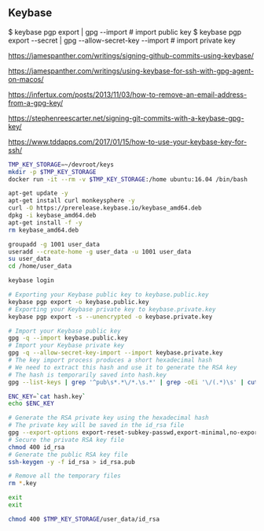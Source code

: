 ## Keybase

$ keybase pgp export | gpg --import # import public key
$ keybase pgp export --secret | gpg --allow-secret-key --import # import private key

https://jamespanther.com/writings/signing-github-commits-using-keybase/

https://jamespanther.com/writings/using-keybase-for-ssh-with-gpg-agent-on-macos/

https://infertux.com/posts/2013/11/03/how-to-remove-an-email-address-from-a-gpg-key/

https://stephenreescarter.net/signing-git-commits-with-a-keybase-gpg-key/

https://www.tddapps.com/2017/01/15/how-to-use-your-keybase-key-for-ssh/

```sh
TMP_KEY_STORAGE=~/devroot/keys
mkdir -p $TMP_KEY_STORAGE
docker run -it --rm -v $TMP_KEY_STORAGE:/home ubuntu:16.04 /bin/bash

apt-get update -y
apt-get install curl monkeysphere -y
curl -O https://prerelease.keybase.io/keybase_amd64.deb
dpkg -i keybase_amd64.deb
apt-get install -f -y
rm keybase_amd64.deb

groupadd -g 1001 user_data
useradd --create-home -g user_data -u 1001 user_data
su user_data
cd /home/user_data

keybase login

# Exporting your Keybase public key to keybase.public.key
keybase pgp export -o keybase.public.key
# Exporting your Keybase private key to keybase.private.key
keybase pgp export -s --unencrypted -o keybase.private.key

# Import your Keybase public key
gpg -q --import keybase.public.key
# Import your Keybase private key
gpg -q --allow-secret-key-import --import keybase.private.key
# The key import process produces a short hexadecimal hash
# We need to extract this hash and use it to generate the RSA key
# The hash is temporarily saved into hash.key
gpg --list-keys | grep '^pub\s*.*\/*.\s.*' | grep -oEi '\/(.*)\s' | cut -c 2- | awk '{$1=$1};1' > hash.key

ENC_KEY=`cat hash.key`
echo $ENC_KEY

# Generate the RSA private key using the hexadecimal hash
# The private key will be saved in the id_rsa file
gpg --export-options export-reset-subkey-passwd,export-minimal,no-export-attributes --export-secret-keys --no-armor $ENC_KEY | openpgp2ssh $ENC_KEY > id_rsa
# Secure the private RSA key file
chmod 400 id_rsa
# Generate the public RSA key file
ssh-keygen -y -f id_rsa > id_rsa.pub

# Remove all the temporary files
rm *.key

exit
exit

chmod 400 $TMP_KEY_STORAGE/user_data/id_rsa
```
